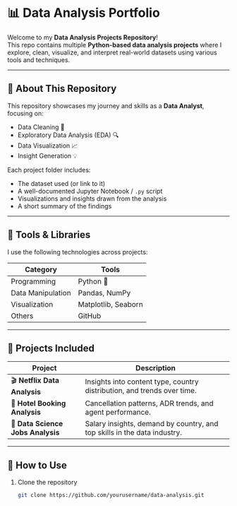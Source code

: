 # 📊 Data Analysis Portfolio

Welcome to my **Data Analysis Projects Repository**!  
This repo contains multiple **Python-based data analysis projects** where I explore, clean, visualize, and interpret real-world datasets using various tools and techniques.

---

## 🧠 About This Repository
This repository showcases my journey and skills as a **Data Analyst**, focusing on:
- Data Cleaning 🧹  
- Exploratory Data Analysis (EDA) 🔍  
- Data Visualization 📈  
- Insight Generation 💡  

Each project folder includes:
- The dataset used (or link to it)
- A well-documented Jupyter Notebook / `.py` script
- Visualizations and insights drawn from the analysis
- A short summary of the findings

---

## 🧰 Tools & Libraries
I use the following technologies across projects:

| Category | Tools |
|-----------|--------|
| Programming | Python 🐍 |
| Data Manipulation | Pandas, NumPy |
| Visualization | Matplotlib, Seaborn |
| Others | GitHub |

---

## 📂 Projects Included

| Project | Description |
|----------|-------------|
| 🎬 **Netflix Data Analysis** | Insights into content type, country distribution, and trends over time. |
| 🏨 **Hotel Booking Analysis** | Cancellation patterns, ADR trends, and agent performance. |
| 💼 **Data Science Jobs Analysis** | Salary insights, demand by country, and top skills in the data industry. |

---

## 🚀 How to Use
1. Clone the repository  
   ```bash
   git clone https://github.com/yourusername/data-analysis.git

